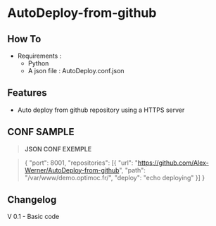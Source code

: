 AutoDeploy-from-github
====================
How To
----------
- Requirements : 
	- Python
	- A json file : AutoDeploy.conf.json

Features
------------
- Auto deploy from github repository using a HTTPS server

CONF SAMPLE
-------
> **JSON CONF EXEMPLE**

> {
>	"port": 8001, 
>	"repositories": 
>	[{
>		"url": "https://github.com/Alex-Werner/AutoDeploy-from-github", 
>		"path": "/var/www/demo.optimoc.fr/",
>		"deploy": "echo deploying"
>	}]
>}

Changelog
------------
V 0.1 - Basic code

